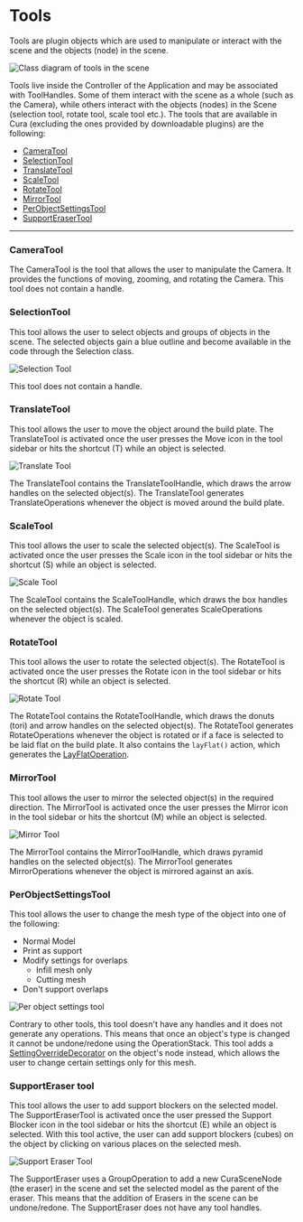# Tools

Tools are plugin objects which are used to manipulate or interact with the scene and the objects (node) in the scene. 

![Class diagram of tools in the scene](images/tools_tool-handles_class_diagram.jpg)

Tools live inside the Controller of the Application and may be associated with ToolHandles. Some of them interact with the scene as a whole (such as the Camera), while others interact with the objects (nodes) in the Scene (selection tool, rotate tool, scale tool etc.). The tools that are available in Cura (excluding the ones provided by downloadable plugins) are the following:

  * [CameraTool](#cameratool)
  * [SelectionTool](#selectiontool)
  * [TranslateTool](#translatetool)
  * [ScaleTool](#scaletool)
  * [RotateTool](#rotatetool)
  * [MirrorTool](#mirrortool)
  * [PerObjectSettingsTool](#perobjectsettingstool)
  * [SupportEraserTool](#supporteraser)

*****

### CameraTool

The CameraTool is the tool that allows the user to manipulate the Camera. It provides the functions of moving, zooming, and rotating the Camera. This tool does not contain a handle.

### SelectionTool
This tool allows the user to select objects and groups of objects in the scene. The selected objects gain a blue outline and become available in the code through the Selection class. 

![Selection Tool](images/selection_tool.jpg)

This tool does not contain a handle.

### TranslateTool

This tool allows the user to move the object around the build plate. The TranslateTool is activated once the user presses the Move icon in the tool sidebar or hits the shortcut (T) while an object is selected. 

![Translate Tool](images/translate_tool.jpg)

The TranslateTool contains the TranslateToolHandle, which draws the arrow handles on the selected object(s). The TranslateTool generates TranslateOperations whenever the object is moved around the build plate.


### ScaleTool

This tool allows the user to scale the selected object(s). The ScaleTool is activated once the user presses the Scale icon in the tool sidebar or hits the shortcut (S) while an object is selected. 

![Scale Tool](images/scale_tool.jpg)

The ScaleTool contains the ScaleToolHandle, which draws the box handles on the selected object(s). The ScaleTool generates ScaleOperations whenever the object is scaled.

### RotateTool

This tool allows the user to rotate the selected object(s). The RotateTool is activated once the user presses the Rotate icon in the tool sidebar or hits the shortcut (R) while an object is selected. 

![Rotate Tool](images/rotate_tool.jpg)

The RotateTool contains the RotateToolHandle, which draws the donuts (tori) and arrow handles on the selected object(s). The RotateTool generates RotateOperations whenever the object is rotated or if a face is selected to be laid flat on the build plate. It also contains the `layFlat()` action, which generates the [LayFlatOperation](operations.md#layflatoperation).


### MirrorTool

This tool allows the user to mirror the selected object(s) in the required direction. The MirrorTool is activated once the user presses the Mirror icon in the tool sidebar or hits the shortcut (M) while an object is selected. 

![Mirror Tool](images/mirror_tool.jpg)

The MirrorTool contains the MirrorToolHandle, which draws pyramid handles on the selected object(s). The MirrorTool generates MirrorOperations whenever the object is mirrored against an axis.

### PerObjectSettingsTool

This tool allows the user to change the mesh type of the object into one of the following:

  * Normal Model
  * Print as support
  * Modify settings for overlaps
     - Infill mesh only
     - Cutting mesh
  * Don't support overlaps

![Per object settings tool](images/per_objectsettings_tool.jpg)

Contrary to other tools, this tool doesn't have any handles and it does not generate any operations. This means that once an object's type is changed it cannot be undone/redone using the OperationStack. This tool adds a [SettingOverrideDecorator](scene.md#settingoverridedecorator) on the object's node instead, which allows the user to change certain settings only for this mesh.

### SupportEraser tool

This tool allows the user to add support blockers on the selected model. The SupportEraserTool is activated once the user pressed the Support Blocker icon in the tool sidebar or hits the shortcut (E) while an object is selected. With this tool active, the user can add support blockers (cubes) on the object by clicking on various places on the selected mesh.

![Support Eraser Tool](images/support_blocker_tool.jpg)

The SupportEraser uses a GroupOperation to add a new CuraSceneNode (the eraser) in the scene and set the selected model as the parent of the eraser. This means that the addition of Erasers in the scene can be undone/redone. The SupportEraser does not have any tool handles.